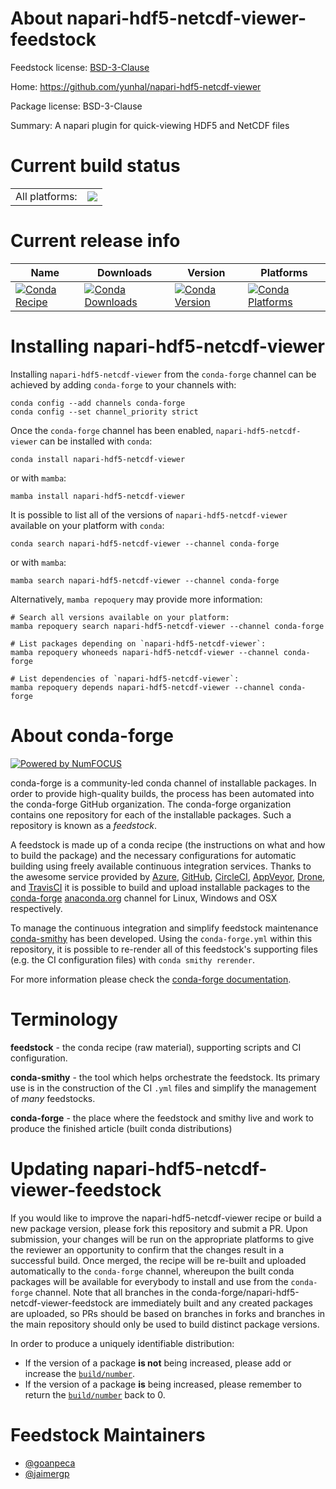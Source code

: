 About napari-hdf5-netcdf-viewer-feedstock
=========================================

Feedstock license: [BSD-3-Clause](https://github.com/conda-forge/napari-hdf5-netcdf-viewer-feedstock/blob/main/LICENSE.txt)

Home: https://github.com/yunhal/napari-hdf5-netcdf-viewer

Package license: BSD-3-Clause

Summary: A napari plugin for quick-viewing HDF5 and NetCDF files

Current build status
====================


<table><tr><td>All platforms:</td>
    <td>
      <a href="https://dev.azure.com/conda-forge/feedstock-builds/_build/latest?definitionId=19190&branchName=main">
        <img src="https://dev.azure.com/conda-forge/feedstock-builds/_apis/build/status/napari-hdf5-netcdf-viewer-feedstock?branchName=main">
      </a>
    </td>
  </tr>
</table>

Current release info
====================

| Name | Downloads | Version | Platforms |
| --- | --- | --- | --- |
| [![Conda Recipe](https://img.shields.io/badge/recipe-napari--hdf5--netcdf--viewer-green.svg)](https://anaconda.org/conda-forge/napari-hdf5-netcdf-viewer) | [![Conda Downloads](https://img.shields.io/conda/dn/conda-forge/napari-hdf5-netcdf-viewer.svg)](https://anaconda.org/conda-forge/napari-hdf5-netcdf-viewer) | [![Conda Version](https://img.shields.io/conda/vn/conda-forge/napari-hdf5-netcdf-viewer.svg)](https://anaconda.org/conda-forge/napari-hdf5-netcdf-viewer) | [![Conda Platforms](https://img.shields.io/conda/pn/conda-forge/napari-hdf5-netcdf-viewer.svg)](https://anaconda.org/conda-forge/napari-hdf5-netcdf-viewer) |

Installing napari-hdf5-netcdf-viewer
====================================

Installing `napari-hdf5-netcdf-viewer` from the `conda-forge` channel can be achieved by adding `conda-forge` to your channels with:

```
conda config --add channels conda-forge
conda config --set channel_priority strict
```

Once the `conda-forge` channel has been enabled, `napari-hdf5-netcdf-viewer` can be installed with `conda`:

```
conda install napari-hdf5-netcdf-viewer
```

or with `mamba`:

```
mamba install napari-hdf5-netcdf-viewer
```

It is possible to list all of the versions of `napari-hdf5-netcdf-viewer` available on your platform with `conda`:

```
conda search napari-hdf5-netcdf-viewer --channel conda-forge
```

or with `mamba`:

```
mamba search napari-hdf5-netcdf-viewer --channel conda-forge
```

Alternatively, `mamba repoquery` may provide more information:

```
# Search all versions available on your platform:
mamba repoquery search napari-hdf5-netcdf-viewer --channel conda-forge

# List packages depending on `napari-hdf5-netcdf-viewer`:
mamba repoquery whoneeds napari-hdf5-netcdf-viewer --channel conda-forge

# List dependencies of `napari-hdf5-netcdf-viewer`:
mamba repoquery depends napari-hdf5-netcdf-viewer --channel conda-forge
```


About conda-forge
=================

[![Powered by
NumFOCUS](https://img.shields.io/badge/powered%20by-NumFOCUS-orange.svg?style=flat&colorA=E1523D&colorB=007D8A)](https://numfocus.org)

conda-forge is a community-led conda channel of installable packages.
In order to provide high-quality builds, the process has been automated into the
conda-forge GitHub organization. The conda-forge organization contains one repository
for each of the installable packages. Such a repository is known as a *feedstock*.

A feedstock is made up of a conda recipe (the instructions on what and how to build
the package) and the necessary configurations for automatic building using freely
available continuous integration services. Thanks to the awesome service provided by
[Azure](https://azure.microsoft.com/en-us/services/devops/), [GitHub](https://github.com/),
[CircleCI](https://circleci.com/), [AppVeyor](https://www.appveyor.com/),
[Drone](https://cloud.drone.io/welcome), and [TravisCI](https://travis-ci.com/)
it is possible to build and upload installable packages to the
[conda-forge](https://anaconda.org/conda-forge) [anaconda.org](https://anaconda.org/)
channel for Linux, Windows and OSX respectively.

To manage the continuous integration and simplify feedstock maintenance
[conda-smithy](https://github.com/conda-forge/conda-smithy) has been developed.
Using the ``conda-forge.yml`` within this repository, it is possible to re-render all of
this feedstock's supporting files (e.g. the CI configuration files) with ``conda smithy rerender``.

For more information please check the [conda-forge documentation](https://conda-forge.org/docs/).

Terminology
===========

**feedstock** - the conda recipe (raw material), supporting scripts and CI configuration.

**conda-smithy** - the tool which helps orchestrate the feedstock.
                   Its primary use is in the construction of the CI ``.yml`` files
                   and simplify the management of *many* feedstocks.

**conda-forge** - the place where the feedstock and smithy live and work to
                  produce the finished article (built conda distributions)


Updating napari-hdf5-netcdf-viewer-feedstock
============================================

If you would like to improve the napari-hdf5-netcdf-viewer recipe or build a new
package version, please fork this repository and submit a PR. Upon submission,
your changes will be run on the appropriate platforms to give the reviewer an
opportunity to confirm that the changes result in a successful build. Once
merged, the recipe will be re-built and uploaded automatically to the
`conda-forge` channel, whereupon the built conda packages will be available for
everybody to install and use from the `conda-forge` channel.
Note that all branches in the conda-forge/napari-hdf5-netcdf-viewer-feedstock are
immediately built and any created packages are uploaded, so PRs should be based
on branches in forks and branches in the main repository should only be used to
build distinct package versions.

In order to produce a uniquely identifiable distribution:
 * If the version of a package **is not** being increased, please add or increase
   the [``build/number``](https://docs.conda.io/projects/conda-build/en/latest/resources/define-metadata.html#build-number-and-string).
 * If the version of a package **is** being increased, please remember to return
   the [``build/number``](https://docs.conda.io/projects/conda-build/en/latest/resources/define-metadata.html#build-number-and-string)
   back to 0.

Feedstock Maintainers
=====================

* [@goanpeca](https://github.com/goanpeca/)
* [@jaimergp](https://github.com/jaimergp/)

